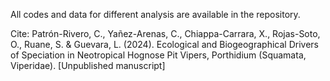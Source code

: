 All codes and data for different analysis are available in the repository.

Cite: Patrón-Rivero, C., Yañez-Arenas, C., Chiappa-Carrara, X., Rojas-Soto, O., Ruane, S. & Guevara, L. (2024). Ecological and Biogeographical Drivers of Speciation in Neotropical Hognose Pit Vipers, Porthidium (Squamata, Viperidae). [Unpublished manuscript]
